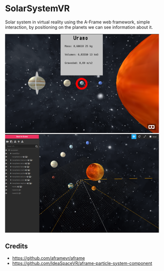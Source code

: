 # SolarSystemVR
Solar system in virtual reality using the A-Frame web framework, simple interaction, by positioning on the planets we can see information about it.

![Screenshot de RetroPyCar](captura1.png)
![Screenshot de RetroPyCar](captura2.png)

## Credits

- https://github.com/aframevr/aframe
- https://github.com/IdeaSpaceVR/aframe-particle-system-component
